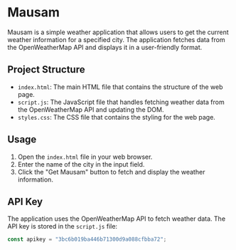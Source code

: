 # Mausam

Mausam is a simple weather application that allows users to get the current weather information for a specified city. The application fetches data from the OpenWeatherMap API and displays it in a user-friendly format.

## Project Structure

- `index.html`: The main HTML file that contains the structure of the web page.
- `script.js`: The JavaScript file that handles fetching weather data from the OpenWeatherMap API and updating the DOM.
- `styles.css`: The CSS file that contains the styling for the web page.

## Usage

1. Open the `index.html` file in your web browser.
2. Enter the name of the city in the input field.
3. Click the "Get Mausam" button to fetch and display the weather information.

## API Key

The application uses the OpenWeatherMap API to fetch weather data. The API key is stored in the `script.js` file:

```javascript
const apikey = "3bc6b019ba446b71300d9a088cfbba72";